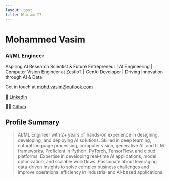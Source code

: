 ```yaml
---
layout: post
title: Who am I? 
---
```


# Mohammed Vasim

### AI/ML Engineer

Aspiring AI Research Scientist & Future Entrepreneur | AI Engineering | Computer Vision Engineer at ZestIoT | GenAI Developer | Driving Innovation through AI & Data.

Get in touch at [mohd.vasim@outlook.com](mailto:mohd.vasim@outlook.com)

👤 [LinkedIn](https://www.linkedin.com/mohdvasm)

👨‍💻 [Github](https://github.com/mohdvasm)

## Profile Summary

> AI/ML Engineer with 2+ years of hands-on experience in designing, developing, and deploying AI solutions. Skilled in deep learning, natural language processing, computer vision, generative AI, and LLM frameworks. Proficient in Python, PyTorch, TensorFlow, and cloud platforms. Expertise in developing real-time AI applications, model optimization, and scalable workflows. Passionate about leveraging data-driven insights to solve complex business challenges and improve operational efficiency in industrial and AI-based applications.